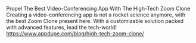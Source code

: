 Propel The Best Video-Conferencing App With The High-Tech Zoom Clone 
Creating a video-conferencing app is not a rocket science anymore, with the best Zoom Clone present here. With a customizable solution packed with advanced features, lead the tech-world!
https://www.appdupe.com/blog/high-tech-zoom-clone/

